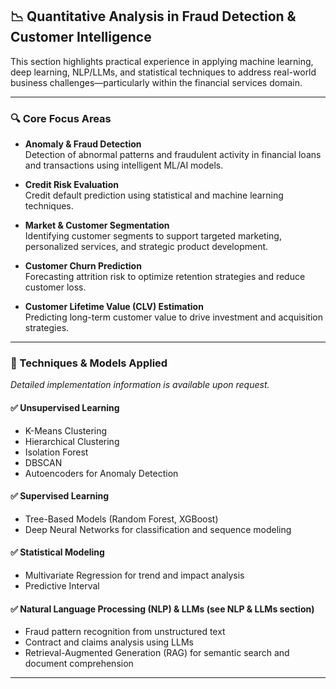 ## 📉 Quantitative Analysis in Fraud Detection & Customer Intelligence

This section highlights practical experience in applying machine learning, deep learning, NLP/LLMs, and statistical techniques to address real-world business challenges—particularly within the financial services domain.

---

### 🔍 Core Focus Areas

- **Anomaly & Fraud Detection**  
  Detection of abnormal patterns and fraudulent activity in financial loans and transactions using intelligent ML/AI models.

- **Credit Risk Evaluation**  
  Credit default prediction using statistical and machine learning techniques.

- **Market & Customer Segmentation**  
  Identifying customer segments to support targeted marketing, personalized services, and strategic product development.

- **Customer Churn Prediction**  
  Forecasting attrition risk to optimize retention strategies and reduce customer loss.

- **Customer Lifetime Value (CLV) Estimation**  
  Predicting long-term customer value to drive investment and acquisition strategies.

---

### 🚀 Techniques & Models Applied  
*Detailed implementation information is available upon request.*

#### ✅  Unsupervised Learning
- K-Means Clustering  
- Hierarchical Clustering  
- Isolation Forest  
- DBSCAN  
- Autoencoders for Anomaly Detection

#### ✅  Supervised Learning
- Tree-Based Models (Random Forest, XGBoost)  
- Deep Neural Networks for classification and sequence modeling  

#### ✅  Statistical Modeling
- Multivariate Regression for trend and impact analysis  
- Predictive Interval 

#### ✅  Natural Language Processing (NLP) & LLMs (see NLP & LLMs section)  
- Fraud pattern recognition from unstructured text  
- Contract and claims analysis using LLMs  
- Retrieval-Augmented Generation (RAG) for semantic search and document comprehension

---
